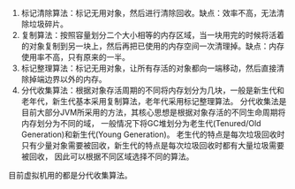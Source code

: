 1. 标记清除算法：标记无用对象，然后进行清除回收。缺点：效率不高，无法清除垃圾碎片。
2. 复制算法：按照容量划分二个大小相等的内存区域，当一块用完的时候将活着的对象复制到另一块上，然后再把已使用的内存空间一次清理掉。缺点：内存使用率不高，只有原来的一半。
3. 标记整理算法：标记无用对象，让所有存活的对象都向一端移动，然后直接清除掉端边界以外的内存。
4. 分代收集算法：根据对象存活周期的不同将内存划分为几块，一般是新生代和老年代，新生代基本采用复制算法，老年代采用标记整理算法。
   分代收集法是目前大部分JVM所采用的方法，其核心思想是根据对象存活的不同生命周期将内存划分为不同的域，
   一般情况下将GC堆划分为老生代(Tenured/Old Generation)和新生代(Young Generation)。 
   老生代的特点是每次垃圾回收时只有少量对象需要被回收，新生代的特点是每次垃圾回收时都有大量垃圾需要被回收，
   因此可以根据不同区域选择不同的算法。

目前虚拟机用的都是分代收集算法。